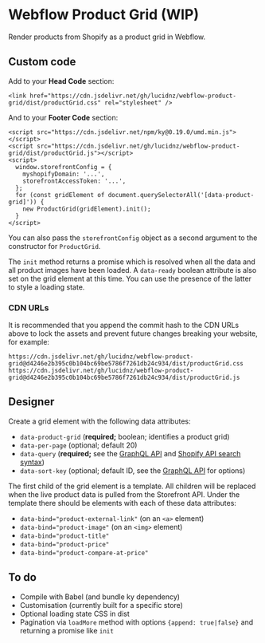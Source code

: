 Webflow Product Grid (WIP)
==========================

Render products from Shopify as a product grid in Webflow.


Custom code
-----------

Add to your **Head Code** section:

    <link href="https://cdn.jsdelivr.net/gh/lucidnz/webflow-product-grid/dist/productGrid.css" rel="stylesheet" />

And to your **Footer Code** section:

    <script src="https://cdn.jsdelivr.net/npm/ky@0.19.0/umd.min.js"></script>
    <script src="https://cdn.jsdelivr.net/gh/lucidnz/webflow-product-grid/dist/productGrid.js"></script>
    <script>
      window.storefrontConfig = {
        myshopifyDomain: '...',
        storefrontAccessToken: '...',
      };
      for (const gridElement of document.querySelectorAll('[data-product-grid]')) {
        new ProductGrid(gridElement).init();
      }
    </script>

You can also pass the `storefrontConfig` object as a second argument to the
constructor for `ProductGrid`.

The `init` method returns a promise which is resolved when all the data and all
product images have been loaded. A `data-ready` boolean attribute is also set on
the grid element at this time. You can use the presence of the latter to style a
loading state.


### CDN URLs

It is recommended that you append the commit hash to the CDN URLs above to lock
the assets and prevent future changes breaking your website, for example:

    https://cdn.jsdelivr.net/gh/lucidnz/webflow-product-grid@d4246e2b395c0b104bc69be5786f7261db24c934/dist/productGrid.css
    https://cdn.jsdelivr.net/gh/lucidnz/webflow-product-grid@d4246e2b395c0b104bc69be5786f7261db24c934/dist/productGrid.js


Designer
--------

Create a grid element with the following data attributes:

* `data-product-grid` (**required;** boolean; identifies a product grid)
* `data-per-page` (optional; default 20)
* `data-query` (**required;** see the [GraphQL API][1] and [Shopify API search syntax][2])
* `data-sort-key` (optional; default ID, see the [GraphQL API][3] for options)

[1]: https://shopify.dev/docs/storefront-api/reference/queryroot#products-2020-01
[2]: https://shopify.dev/concepts/about-apis/search-syntax
[3]: https://shopify.dev/docs/storefront-api/reference/object/productsortkeys

The first child of the grid element is a template. All children will be replaced
when the live product data is pulled from the Storefront API. Under the template
there should be elements with each of these data attributes:

* `data-bind="product-external-link"` (on an `<a>` element)
* `data-bind="product-image"` (on an `<img>` element)
* `data-bind="product-title"`
* `data-bind="product-price"`
* `data-bind="product-compare-at-price"`


To do
-----

* Compile with Babel (and bundle ky dependency)
* Customisation (currently built for a specific store)
* Optional loading state CSS in dist
* Pagination via `loadMore` method with options `{append: true|false}` and
  returning a promise like `init`
